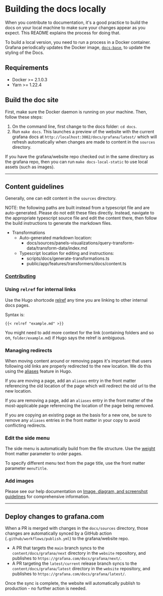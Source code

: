 # Building the docs locally

When you contribute to documentation, it's a good practice to build the docs on your local machine to make sure your changes appear as you expect. This README explains the process for doing that.

To build a local version, you need to run a process in a Docker container.
Grafana periodically updates the Docker image, [`docs-base`](https://hub.docker.com/r/grafana/docs-base), to update the styling of the Docs.

## Requirements

- Docker >= 2.1.0.3
- Yarn >= 1.22.4

## Build the doc site

First, make sure the Docker daemon is running on your machine. Then, follow these steps:

1. On the command line, first change to the docs folder: `cd docs`.
1. Run `make docs`. This launches a preview of the website with the current grafana docs at `http://localhost:3002/docs/grafana/latest/` which will refresh automatically when changes are made to content in the `sources` directory.

If you have the grafana/website repo checked out in the same directory as the grafana repo, then you can run `make docs-local-static` to use local assets (such as images).

---

## Content guidelines

Generally, one can edit content in the `sources` directory.

NOTE: the following paths are built instead from a typescript file and are auto-generated. Please do not edit these files directly.
Instead, navigate to the appropriate typescript source file and edit the content there, then follow the build instructions to generate the markdown files.

- Transformations
  - Auto-generated markdown location:
    - docs/sources/panels-visualizations/query-transform-data/transform-data/index.md
  - Typescript location for editing and instructions:
    - scripts/docs/generate-transformations.ts
    - public/app/features/transformers/docs/content.ts

### [Contributing](/contribute/documentation/README.md)

### Using `relref` for internal links

Use the Hugo shortcode [relref](https://gohugo.io/content-management/cross-references/#use-ref-and-relref) any time you are linking to other internal docs pages.

Syntax is:

```
{{< relref "example.md" >}}
```

You might need to add more context for the link (containing folders and so on, `folder/example.md`) if Hugo says the relref is ambiguous.

### Managing redirects

When moving content around or removing pages it's important that users following old links are properly redirected to the new location. We do this using the [aliases](https://gohugo.io/content-management/urls/#aliases) feature in Hugo.

If you are moving a page, add an `aliases` entry in the front matter referencing the old location of the page which will redirect the old url to the new location.

If you are removing a page, add an `aliases` entry in the front matter of the most-applicable page referencing the location of the page being removed.

If you are copying an existing page as the basis for a new one, be sure to remove any `aliases` entries in the front matter in your copy to avoid conflicting redirects.

### Edit the side menu

The side menu is automatically build from the file structure. Use the [weight](https://gohugo.io/templates/lists/#by-weight) front matter parameter to order pages.

To specify different menu text from the page title, use the front matter parameter `menuTitle`.

### Add images

Please see our help documentation on [Image, diagram, and screenshot guidelines](https://grafana.com/docs/writers-toolkit/writing-guide/image-guidelines/) for comprehensive information.

---

## Deploy changes to grafana.com

When a PR is merged with changes in the `docs/sources` directory, those changes are automatically synced by a GitHub action (`.github/workflows/publish.yml`) to the grafana/website repo.

- A PR that targets the `main` branch syncs to the `content/docs/grafana/next` directory in the `website` repository, and publishes to `https://grafana.com/docs/grafana/next/`.
- A PR targeting the `latest/current` release branch syncs to the `content/docs/grafana/latest` directory in the `website` repository, and publishes to `https://grafana.com/docs/grafana/latest/`.

Once the sync is complete, the website will automatically publish to production - no further action is needed.
